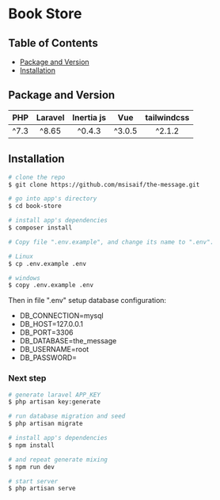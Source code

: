 # Book Store

## Table of Contents

* [Package and Version](#package-and-version)
* [Installation](#installation)

## Package and Version

|PHP|Laravel|Inertia js|Vue|tailwindcss
|:-:|:-:|:-:|:-:|:-:|
|^7.3|^8.65|^0.4.3|^3.0.5|^2.1.2

## Installation

``` bash
# clone the repo
$ git clone https://github.com/msisaif/the-message.git

# go into app's directory
$ cd book-store

# install app's dependencies
$ composer install

# Copy file ".env.example", and change its name to ".env".

# Linux
$ cp .env.example .env

# windows
$ copy .env.example .env
```

Then in file ".env" setup database configuration:
* DB_CONNECTION=mysql
* DB_HOST=127.0.0.1
* DB_PORT=3306
* DB_DATABASE=the_message
* DB_USERNAME=root
* DB_PASSWORD=

### Next step

``` bash
# generate laravel APP_KEY
$ php artisan key:generate

# run database migration and seed
$ php artisan migrate

# install app's dependencies
$ npm install

# and repeat generate mixing
$ npm run dev

# start server
$ php artisan serve
```
